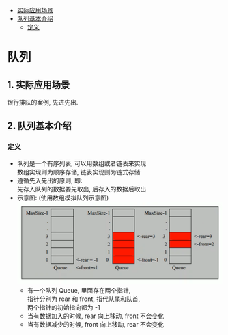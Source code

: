 <!-- TOC -->

- [实际应用场景](#实际应用场景)
- [队列基本介绍](#队列基本介绍)
    - [定义](#定义)

<!-- /TOC -->

# 队列
<a id="markdown-队列" name="队列"></a>

## 1. 实际应用场景
<a id="markdown-实际应用场景" name="实际应用场景"></a>
银行排队的案例, 先进先出.

## 2. 队列基本介绍
<a id="markdown-队列基本介绍" name="队列基本介绍"></a>

### 定义
<a id="markdown-定义" name="定义"></a>
- 队列是一个有序列表, 可以用数组或者链表来实现  
  数组实现则为顺序存储, 链表实现则为链式存储  
- 遵循先入先出的原则, 即:  
  先存入队列的数据要先取出, 后存入的数据后取出   
- 示意图: (使用数组模拟队列示意图)  
  ![队列示意图](../99.images/2020-04-14-13-46-28.png)  
  - 有一个队列 Queue, 里面存在两个指针,  
    指针分别为 rear 和 front, 指代队尾和队首,  
    两个指针的初始指向都为 -1  
  - 当有数据加入的时候, rear 向上移动, front 不会变化
  - 当有数据减少的时候, front 向上移动, rear 不会变化